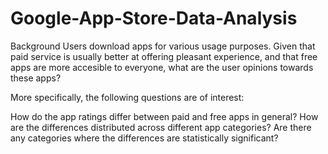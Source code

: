 # Google-App-Store-Data-Analysis

Background
Users download apps for various usage purposes. Given that paid service is usually better at offering pleasant experience, and that free apps are more accesible to everyone, what are the user opinions towards these apps?

More specifically, the following questions are of interest:

How do the app ratings differ between paid and free apps in general?
How are the differences distributed across different app categories?
Are there any categories where the differences are statistically significant?
